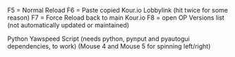 F5 = Normal Reload
F6 = Paste copied Kour.io Lobbylink (hit twice for some reason)
F7 = Force Reload back to main Kour.io
F8 = open OP Versions list (not automatically updated or maintained)

Python Yawspeed Script (needs python, pynput and pyautogui dependencies, to work)
(Mouse 4 and Mouse 5 for spinning left/right)

